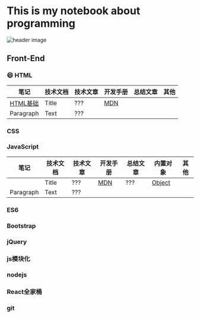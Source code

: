 # This is my notebook about programming

![header image](https://gitee.com/Jeren/cloudimages/raw/master/img/src=http___img.zcool.cn_community_02615958a40690a801219c77b8ed29.jpg@800w_1l_2o_100sh.jpg&refer=http___img.zcool.webp)  

## Front-End

### :smile: HTML

| 笔记 | 技术文档 | 技术文章 | 开发手册 | 总结文章 | 其他 |
| ----------- | ----------- | ----------- | ----------- | ----------- | ----------- |
| [HTML基础](https://github.com/linusluis/programming-notes/blob/fa87ff0f0ac957487e6fd9449ca11398c3516d19/Front-End/html/%E5%89%8D%E7%AB%AF%20_%20HTML.md)      | Title       | ??? | [MDN](https://developer.mozilla.org/zh-CN/docs/Web/HTML) |
| Paragraph   | Text        | ??? |  

### CSS

### JavaScript

| 笔记 | 技术文档 | 技术文章 | 开发手册 | 总结文章 | 内置对象 | 其他 |
| ----------- | ----------- | ----------- | ----------- | ----------- | ----------- | ----------- |
|     | Title | ??? | [MDN](https://developer.mozilla.org/zh-CN/docs/Web/JavaScript) | ??? | [Object](https://github.com/linusluis/programming-notes/blob/9c5cfb003968bbc7a7cac15bee01c49c0f0e3c78/Front-End/JavaScript/Object.md)
| Paragraph   | Text        | ??? | 

### ES6

### Bootstrap

### jQuery

### js模块化

### nodejs

### React全家桶

### git  

